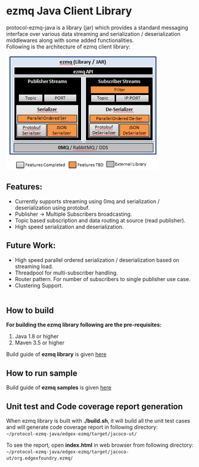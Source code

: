 # ezmq Java Client Library

protocol-ezmq-java is a library (jar) which provides a standard messaging interface over various data streaming 
and serialization / deserialization middlewares along with some added functionalities.</br>
Following is the architecture of ezmq client library: </br> </br>
![ezmq Architecture](doc/images/ezMQ_architecture_0.1.png?raw=true "ezmq Arch")

## Features:
* Currently supports streaming using 0mq and serialization / deserialization using protobuf.
* Publisher -> Multiple Subscribers broadcasting.
* Topic based subscription and data routing at source (read publisher).
* High speed serialization and deserialization.

## Future Work:
* High speed parallel ordered serialization / deserialization based on streaming load.
* Threadpool for multi-subscriber handling.
* Router pattern. For number of subscribers to single publisher use case.
* Clustering Support.
</br></br>

## How to build 
**For building the ezmq library following are the pre-requisites:**
1. Java 1.8 or higher <br>
2. Maven 3.5 or higher <br>

Build guide of **ezmq library** is given [here](./edgex-ezmq/README.md)


## How to run sample

Build guide of **ezmq samples** is given 
[here](./samples/README.md)

## Unit test and Code coverage report generation

When ezmq library is built with **./build.sh**, it will build all the unit test cases and will generate code coverage report in following directory: </br>
`~/protocol-ezmq-java/edgex-ezmq/target/jacoco-ut/` </br>

To see the report, open **index.html** in web browser from following directory:</br>
`~/protocol-ezmq-java/edgex-ezmq/target/jacoco-ut/org.edgexfoundry.ezmq/` </br>
